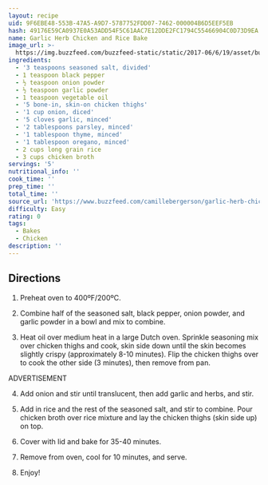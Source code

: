 ```yaml
---
layout: recipe
uid: 9F6EBE48-553B-47A5-A9D7-5787752FDD07-7462-000004B6D5EEF5EB
hash: 49176E59CA0937E0A53ADD54F5C61AAC7E12DDE2FC1794C55466904C0D73D9EA
name: Garlic Herb Chicken and Rice Bake
image_url: >-
  https://img.buzzfeed.com/buzzfeed-static/static/2017-06/6/19/asset/buzzfeed-prod-web-02/sub-buzz-5966-1496790270-1.jpg?downsize=700%3A%2A&output-quality=auto&output-format=auto&output-quality=auto&output-format=auto&downsize=360:*
ingredients:
  - '3 teaspoons seasoned salt, divided'
  - 1 teaspoon black pepper
  - ½ teaspoon onion powder
  - ½ teaspoon garlic powder
  - 1 teaspoon vegetable oil
  - '5 bone-in, skin-on chicken thighs'
  - '1 cup onion, diced'
  - '5 cloves garlic, minced'
  - '2 tablespoons parsley, minced'
  - '1 tablespoon thyme, minced'
  - '1 tablespoon oregano, minced'
  - 2 cups long grain rice
  - 3 cups chicken broth
servings: '5'
nutritional_info: ''
cook_time: ''
prep_time: ''
total_time: ''
source_url: 'https://www.buzzfeed.com/camillebergerson/garlic-herb-chicken-and-rice-bake'
difficulty: Easy
rating: 0
tags:
  - Bakes
  - Chicken
description: ''
---
```

## Directions

1. Preheat oven to 400ºF/200ºC.

2. Combine half of the seasoned salt, black pepper, onion powder, and garlic powder in a bowl and mix to combine.

3. Heat oil over medium heat in a large Dutch oven. Sprinkle seasoning mix over chicken thighs and cook, skin side down until the skin becomes slightly crispy (approximately 8-10 minutes). Flip the chicken thighs over to cook the other side (3 minutes), then remove from pan.

ADVERTISEMENT

4. Add onion and stir until translucent, then add garlic and herbs, and stir.

5. Add in rice and the rest of the seasoned salt, and stir to combine. Pour chicken broth over rice mixture and lay the chicken thighs (skin side up) on top.

6. Cover with lid and bake for 35-40 minutes.

7. Remove from oven, cool for 10 minutes, and serve.

8. Enjoy!
